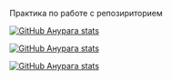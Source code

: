 Практика по работе с репозириторием 


[![GitHub Анурага stats](https://github-readme-stats.vercel.app/api?username=Tonkorg&show_icons=true&theme=gruvbox)](https://github.com/anuraghazra/github-readme-stats)

[![GitHub Анурага stats](https://github-readme-stats.vercel.app/api?username=ihunter-win&show_icons=true&theme=gruvbox)](https://github.com/anuraghazra/github-readme-stats)

[![GitHub Анурага stats](https://github-readme-stats.vercel.app/api?username=Infalls&show_icons=true&theme=gruvbox&locale_ru)](https://github.com/anuraghazra/github-readme-stats)
